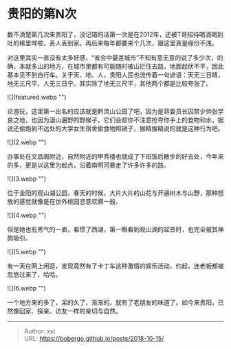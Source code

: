 # 贵阳的第N次


数不清楚第几次来贵阳了，没记错的话第一次是在2012年，还被T哥招待喝酒喝到吐的稀里哗啦，丢人丢到家。再后来每年都要来个几次，跟这里真是缘份不浅。

对这里其实一直没有太多好感，“省会中最差城市”不知有意无意的说了多少次，的确，本就多山的地方，在城市里都有可能随时被山拦住去路，地面起伏不平，因此基本见不到自行车。关于天、地、人，贵阳人民也流传着一句谚语：天无三日晴，地无三尺平，人无三日宁。其实除了地无三尺平，其他两个都是比较夸张了。

![](featured.webp &#34;&#34;)

论游玩，这里第一出名的应该就是黔灵山公园了吧，因为是蒋委员长囚禁少帅张学良之地，也因为漫山遍野的野猴子，它们会趁你不注意抢夺你手上的食物和水，据说还偷跑到不远处的大学女生宿舍偷食物照镜子，猴精猴精说的就是这种行为吧。

![](2.webp &#34;&#34;)

办事处在文昌阁附近，自然附近的甲秀楼也就成了下班饭后散步的好去处，今年来的多，更是以这里为起点，沿着南明河暴走了许多许多的路。

![](3.webp &#34;&#34;)

位于金阳的观山湖公园，春天的时候，大片大片的山花与开遍树木与山野，那种怒放的感觉就像是在世外桃园恣意欢腾一般。

![](4.webp &#34;&#34;)

但是她也有秀气的一面，看惯了西湖，第一眼看到观山湖的盆景时，也完全被其神韵吸引。

![](5.webp &#34;&#34;)

有一天在网上闲逛，发现竟然有了卡丁车这种激情的娱乐活动，约起，连老板都被忽悠过来了，哈哈。

![](6.webp &#34;&#34;)

一个地方来的多了，呆的久了，渐渐的，就有了老朋友的味道了。如今来贵阳，已然像回家、探亲、访友一样的亲切与自然。

---

> Author: xst  
> URL: https://bobergo.github.io/posts/2018-10-15/  

